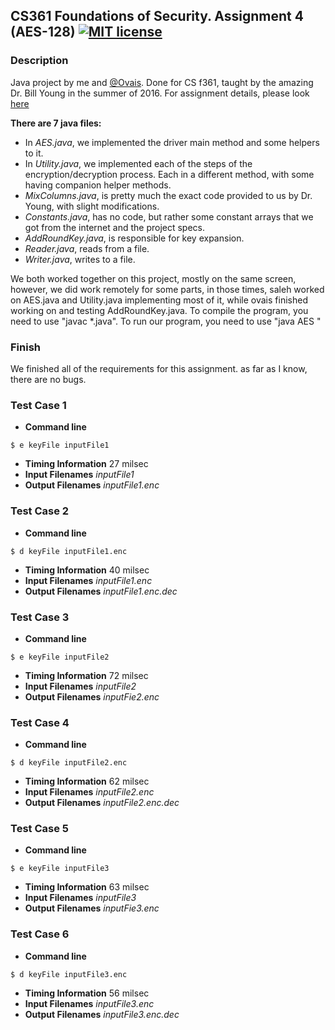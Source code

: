 ## CS361 Foundations of Security. Assignment 4 (AES-128) [![MIT license](https://img.shields.io/badge/license-MIT-lightgrey.svg)](https://https://raw.githubusercontent.com/qirh/CS361-assignment4/master/LICENSE)

### Description
Java project by me and [@Ovais](https://github.com/theBrovais). Done for CS f361, taught by the amazing Dr. Bill Young in the summer of 2016. For assignment details, please look [here](https://github.com/qirh/CS361-assignment4/blob/master/assignment4.pdf)

**There are 7 java files:**
* In *AES.java*, we implemented the driver main method and some helpers to it.
* In *Utility.java*, we implemented each of the steps of the encryption/decryption process. Each in a different method, with some having companion helper methods.
* *MixColumns.java*, is pretty much the exact code provided to us by Dr. Young, with slight modifications.
* *Constants.java*, has no code, but rather some constant arrays that we got from the internet and the project specs.
* *AddRoundKey.java*, is responsible for key expansion.
* *Reader.java*, reads from a file.
* *Writer.java*, writes to a file.

 We both worked together on this project, mostly on the same screen, however, we did work remotely for some parts, in those times, saleh worked on AES.java and Utility.java implementing most of it, while ovais finished working on and testing AddRoundKey.java.
 To compile the program, you need to use "javac *.java". To run our program, you need to use "java AES <e or d> <keyfile> <inputfile>"

### Finish
We finished all of the requirements for this assignment. as far as I know, there are no bugs.

### Test Case 1
* **Command line** 
```
$ e keyFile inputFile1
```
* **Timing Information** 27 milsec
* **Input Filenames** *inputFile1*
* **Output Filenames** *inputFile1.enc*

### Test Case 2
* **Command line** 
```
$ d keyFile inputFile1.enc
```
* **Timing Information** 40 milsec
* **Input Filenames** *inputFile1.enc*
* **Output Filenames** *inputFile1.enc.dec*

### Test Case 3
* **Command line** 
```
$ e keyFile inputFile2
```
* **Timing Information** 72 milsec
* **Input Filenames** *inputFile2*
* **Output Filenames** *inputFie2.enc*

### Test Case 4
* **Command line** 
```
$ d keyFile inputFile2.enc
```
* **Timing Information** 62 milsec
* **Input Filenames** *inputFile2.enc*
* **Output Filenames** *inputFile2.enc.dec*

### Test Case 5
* **Command line** 
```
$ e keyFile inputFile3
```
* **Timing Information** 63 milsec
* **Input Filenames** *inputFile3*
* **Output Filenames** *inputFie3.enc*

### Test Case 6
* **Command line** 
```
$ d keyFile inputFile3.enc
```
* **Timing Information** 56 milsec
* **Input Filenames** *inputFile3.enc*
* **Output Filenames** *inputFile3.enc.dec*